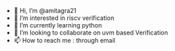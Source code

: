 - 👋 Hi, I’m @amitagra21
- 👀 I’m interested in riscv verification
- 🌱 I’m currently learning python
- 💞️ I’m looking to collaborate on uvm based Verification
- 📫 How to reach me : through email

<!---
amitagra21/amitagra21 is a ✨ special ✨ repository because its `README.md` (this file) appears on your GitHub profile.
You can click the Preview link to take a look at your changes.
--->
